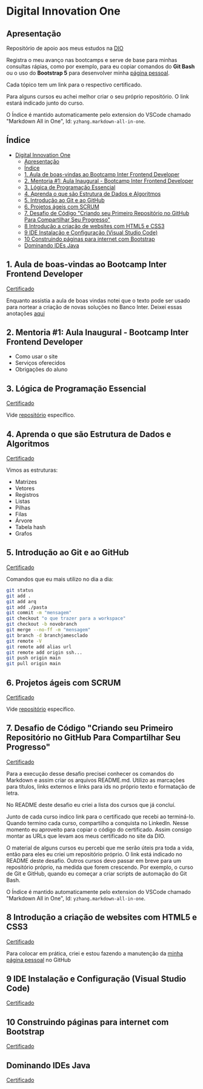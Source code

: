 # Digital Innovation One

## Apresentação

Repositório de apoio aos meus estudos na [DIO](https://digitalinnovation.one/)

Registra o meu avanço nas bootcamps e serve de base para minhas consultas rápias, como por exemplo, para eu copiar comandos do **Git Bash** ou o uso do **Bootstrap 5** para desenvolver minha [página pessoal](https://ricardobianchin.github.io/bio/).

Cada tópico tem um link para o respectivo certificado.

Para alguns cursos eu achei melhor criar o seu próprio repositório. O link estará indicado junto do curso.

O Índice é mantido automaticamente pelo extension do VSCode chamado "Markdown All in One", Id: `yzhang.markdown-all-in-one`.

## Índice

- [Digital Innovation One](#digital-innovation-one)
  - [Apresentação](#apresentação)
  - [Índice](#índice)
  - [1. Aula de boas-vindas ao Bootcamp Inter Frontend Developer](#1-aula-de-boas-vindas-ao-bootcamp-inter-frontend-developer)
  - [2. Mentoria #1: Aula Inaugural - Bootcamp Inter Frontend Developer](#2-mentoria-1-aula-inaugural---bootcamp-inter-frontend-developer)
  - [3. Lógica de Programação Essencial](#3-lógica-de-programação-essencial)
  - [4. Aprenda o que são Estrutura de Dados e Algoritmos](#4-aprenda-o-que-são-estrutura-de-dados-e-algoritmos)
  - [5. Introdução ao Git e ao GitHub](#5-introdução-ao-git-e-ao-github)
  - [6. Projetos ágeis com SCRUM](#6-projetos-ágeis-com-scrum)
  - [7. Desafio de Código "Criando seu Primeiro Repositório no GitHub Para Compartilhar Seu Progresso"](#7-desafio-de-código-criando-seu-primeiro-repositório-no-github-para-compartilhar-seu-progresso)
  - [8 Introdução a criação de websites com HTML5 e CSS3](#8-introdução-a-criação-de-websites-com-html5-e-css3)
  - [9 IDE Instalação e Configuração (Visual Studio Code)](#9-ide-instalação-e-configuração-visual-studio-code)
  - [10 Construindo páginas para internet com Bootstrap](#10-construindo-páginas-para-internet-com-bootstrap)
  - [Dominando IDEs Java](#dominando-ides-java)

## 1. Aula de boas-vindas ao Bootcamp Inter Frontend Developer

[Certificado](https://digitalinnovation.one/certificate/B45D8504)

Enquanto assistia a aula de boas vindas notei que o texto pode ser usado para nortear a criação de novas soluções no Banco Inter. Deixei essas anotações [aqui](inter-frontend-boasvindas.md)

## 2. Mentoria #1: Aula Inaugural - Bootcamp Inter Frontend Developer

- Como usar o site
- Serviços oferecidos
- Obrigações do aluno

## 3. Lógica de Programação Essencial

[Certificado](https://digitalinnovation.one/certificate/61ADC412)

Vide [repositório](https://github.com/ricardobianchin/Logica-Progr-Exercicios) específico.

## 4. Aprenda o que são Estrutura de Dados e Algoritmos

[Certificado](https://digitalinnovation.one/certificate/50A7AD4B)

Vimos as estruturas:

- Matrizes
- Vetores
- Registros
- Listas
- Pilhas
- Filas
- Árvore
- Tabela hash
- Grafos

## 5. Introdução ao Git e ao GitHub

[Certificado](https://digitalinnovation.one/certificate/ADF583D9)

Comandos que eu mais utilizo no dia a dia:

```bash
git status
git add .
git add arq
git add ./pasta
git commit -m "mensagem"
git checkout "o que trazer para a workspace"
git checkout -b novobranch
git merge --no-ff -m "mensagem"
git branch -d branchjamesclado
git remote -V
git remote add alias url
git remote add origin ssh...
git push origin main
git pull origin main
```

## 6. Projetos ágeis com SCRUM

[Certificado](https://digitalinnovation.one/certificate/2FE12CA2)

Vide [repositório](https://github.com/ricardobianchin/scrum-notes) específico.

## 7. Desafio de Código "Criando seu Primeiro Repositório no GitHub Para Compartilhar Seu Progresso"

[Certificado](https://digitalinnovation.one/certificate/04009DFF)

Para a execução desse desafio precisei conhecer os comandos do Markdown e assim criar os arquivos README.md. Utilizo as marcações para títulos, links externos e links para ids no próprio texto e formatação de letra.

No README deste desafio eu criei a lista dos cursos que já concluí.

Junto de cada curso indico link para o certificado que recebi ao terminá-lo. Quando termino cada curso, compartilho a conquista no LinkedIn. Nesse momento eu aproveito para copiar o código do certificado. Assim consigo montar as URLs que levam aos meus certificado no site da DIO.

O material de alguns cursos eu percebi que me serão úteis pra toda a vida, então para eles eu criei um repositório próprio. O link está indicado no README deste desafio. Outros cursos devo passar em breve para um repositório próprio, na medida que forem crescendo. Por exemplo, o curso de Git e GitHub, quando eu começar a criar scripts de automação do Git Bash.

O Índice é mantido automaticamente pelo extension do VSCode chamado "Markdown All in One", Id: `yzhang.markdown-all-in-one`.

## 8 Introdução a criação de websites com HTML5 e CSS3

[Certificado](https://www.dio.me/certificate/B70930D0)

Para colocar em prática, criei e estou fazendo a manutenção da [minha página pessoal](https://ricardobianchin.github.io/bio/) no GitHub

## 9 IDE Instalação e Configuração (Visual Studio Code)

[Certificado](https://www.dio.me/certificate/EB6DFE1E)

## 10 Construindo páginas para internet com Bootstrap

[Certificado](https://www.dio.me/certificate/7C04C658)

## Dominando IDEs Java

[Certificado](https://digitalinnovation.one/certificate/179AF40D)
